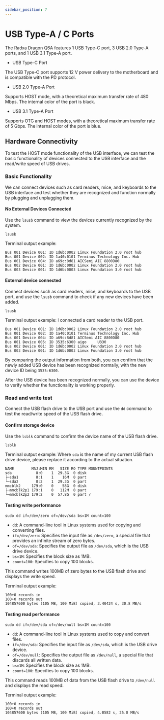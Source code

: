 ```yaml
---
sidebar_position: 7
---
```


# USB Type-A / C Ports

The Radxa Dragon Q6A features 1 USB Type-C port, 3 USB 2.0 Type-A ports, and 1 USB 3.1 Type-A port.

- USB Type-C Port

The USB Type-C port supports 12 V power delivery to the motherboard and is compatible with the PD protocol.

- USB 2.0 Type-A Port

Supports HOST mode, with a theoretical maximum transfer rate of 480 Mbps. The internal color of the port is black.

- USB 3.1 Type-A Port

Supports OTG and HOST modes, with a theoretical maximum transfer rate of 5 Gbps. The internal color of the port is blue.

## Hardware Connectivity

To test the HOST mode functionality of the USB interface, we can test the basic functionality of devices connected to the USB interface and the read/write speed of USB drives.

### Basic Functionality

We can connect devices such as card readers, mice, and keyboards to the USB interface and test whether they are recognized and function normally by plugging and unplugging them.

#### No External Devices Connected

Use the `lsusb` command to view the devices currently recognized by the system.

<NewCodeBlock tip="radxa@device$" type="device">

```
lsusb
```

</NewCodeBlock>

Terminal output example:

```
Bus 001 Device 001: ID 1d6b:0002 Linux Foundation 2.0 root hub
Bus 001 Device 002: ID 1a40:0101 Terminus Technology Inc. Hub
Bus 001 Device 004: ID a69c:8d81 AICSemi AIC 8800D80
Bus 002 Device 001: ID 1d6b:0002 Linux Foundation 2.0 root hub
Bus 003 Device 001: ID 1d6b:0003 Linux Foundation 3.0 root hub
```

#### External device connected

Connect devices such as card readers, mice, and keyboards to the USB port, and use the `lsusb` command to check if any new devices have been added.

<NewCodeBlock tip="radxa@device$" type="device">

```
lsusb
```

</NewCodeBlock>

Terminal output example: I connected a card reader to the USB port.

```
Bus 001 Device 001: ID 1d6b:0002 Linux Foundation 2.0 root hub
Bus 001 Device 002: ID 1a40:0101 Terminus Technology Inc. Hub
Bus 001 Device 004: ID a69c:8d81 AICSemi AIC 8800D80
Bus 001 Device 005: ID 3535:6300 aigo     U330
Bus 002 Device 001: ID 1d6b:0002 Linux Foundation 2.0 root hub
Bus 003 Device 001: ID 1d6b:0003 Linux Foundation 3.0 root hub
```

By comparing the output information from both, you can confirm that the newly added USB device has been recognized normally, with the new device ID being `3535:6300`.

After the USB device has been recognized normally, you can use the device to verify whether the functionality is working properly.

### Read and write test

Connect the USB flash drive to the USB port and use the `dd` command to test the read/write speed of the USB flash drive.

#### Confirm storage device

Use the `lsblk` command to confirm the device name of the USB flash drive.

<NewCodeBlock tip="radxa@device$" type="device">

```
lsblk
```

</NewCodeBlock>

Terminal output example: Where `sda` is the name of my current USB flash drive device, please replace it according to the actual situation.

```
NAME        MAJ:MIN RM   SIZE RO TYPE MOUNTPOINTS
sda           8:0    1  29.3G  0 disk
├─sda1        8:1    1    16M  0 part
└─sda2        8:2    1  29.3G  0 part
mmcblk2     179:0    0    58G  0 disk
├─mmcblk2p1 179:1    0   112M  0 part
└─mmcblk2p2 179:2    0  57.8G  0 part /
```

#### Testing write performance

<NewCodeBlock tip="radxa@device$" type="device">

```
sudo dd if=/dev/zero of=/dev/sda bs=1M count=100
```

</NewCodeBlock>

- `dd`: A command-line tool in Linux systems used for copying and converting files.
- `if=/dev/zero`: Specifies the input file as `/dev/zero`, a special file that provides an infinite stream of zero bytes.
- `of=/dev/sda`: Specifies the output file as `/dev/sda`, which is the USB drive device.
- `bs=1M`: Specifies the block size as 1MB.
- `count=100`: Specifies to copy 100 blocks.

This command writes 100MB of zero bytes to the USB flash drive and displays the write speed.

Terminal output example:

```
100+0 records in
100+0 records out
104857600 bytes (105 MB, 100 MiB) copied, 3.40424 s, 30.8 MB/s
```

#### Testing read performance

<NewCodeBlock tip="radxa@device$" type="device">

```
sudo dd if=/dev/sda of=/dev/null bs=1M count=100
```

</NewCodeBlock>

- `dd`: A command-line tool in Linux systems used to copy and convert files.
- `if=/dev/sda`: Specifies the input file as `/dev/sda`, which is the USB drive device.
- `of=/dev/null`: Specifies the output file as `/dev/null`, a special file that discards all written data.
- `bs=1M`: Specifies the block size as 1MB.
- `count=100`: Specifies to copy 100 blocks.

This command reads 100MB of data from the USB flash drive to `/dev/null` and displays the read speed.

Terminal output example:

```
100+0 records in
100+0 records out
104857600 bytes (105 MB, 100 MiB) copied, 4.0582 s, 25.8 MB/s
```
